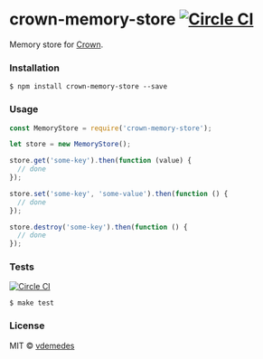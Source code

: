 # crown-memory-store [![Circle CI](https://circleci.com/gh/vdemedes/crown-memory-store.svg?style=svg)](https://circleci.com/gh/vdemedes/crown-memory-store)

Memory store for [Crown](https://github.com/vdemedes/crown).


### Installation

```
$ npm install crown-memory-store --save
```


### Usage

```js
const MemoryStore = require('crown-memory-store');

let store = new MemoryStore();

store.get('some-key').then(function (value) {
  // done
});

store.set('some-key', 'some-value').then(function () {
  // done
});

store.destroy('some-key').then(function () {
  // done
});
```


### Tests

[![Circle CI](https://circleci.com/gh/vdemedes/crown-memory-store.svg?style=svg)](https://circleci.com/gh/vdemedes/crown-memory-store)

```
$ make test
```


### License

MIT © [vdemedes](https://github.com/vdemedes)
